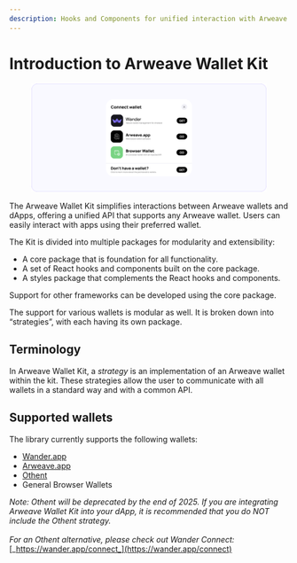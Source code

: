 ```yaml
---
description: Hooks and Components for unified interaction with Arweave wallets
---
```


# Introduction to Arweave Wallet Kit

<figure><img src="../.gitbook/assets/Arweave Wallet Kit - Wander.png" alt=""><figcaption></figcaption></figure>

The Arweave Wallet Kit simplifies interactions between Arweave wallets and dApps, offering a unified API that supports any Arweave wallet. Users can easily interact with apps using their preferred wallet.

The Kit is divided into multiple packages for modularity and extensibility:

* A core package that is foundation for all functionality.
* A set of React hooks and components built on the core package.
* A styles package that complements the React hooks and components.

Support for other frameworks can be developed using the core package.

The support for various wallets is modular as well. It is broken down into “strategies”, with each having its own package.

## Terminology

In Arweave Wallet Kit, a _strategy_ is an implementation of an Arweave wallet within the kit. These strategies allow the user to communicate with all wallets in a standard way and with a common API.

## Supported wallets

The library currently supports the following wallets:

* [Wander.app](https://www.wander.app)
* [Arweave.app](https://arweave.app)
* [Othent](https://othent.io/)
* General Browser Wallets

_Note: Othent will be deprecated by the end of 2025.  If you are integrating Arweave Wallet Kit into your dApp, it is recommended that you do NOT include the Othent strategy._ \
\
_For an Othent alternative, please check out Wander Connect:_ [_https://wander.app/connect_](https://wander.app/connect)
